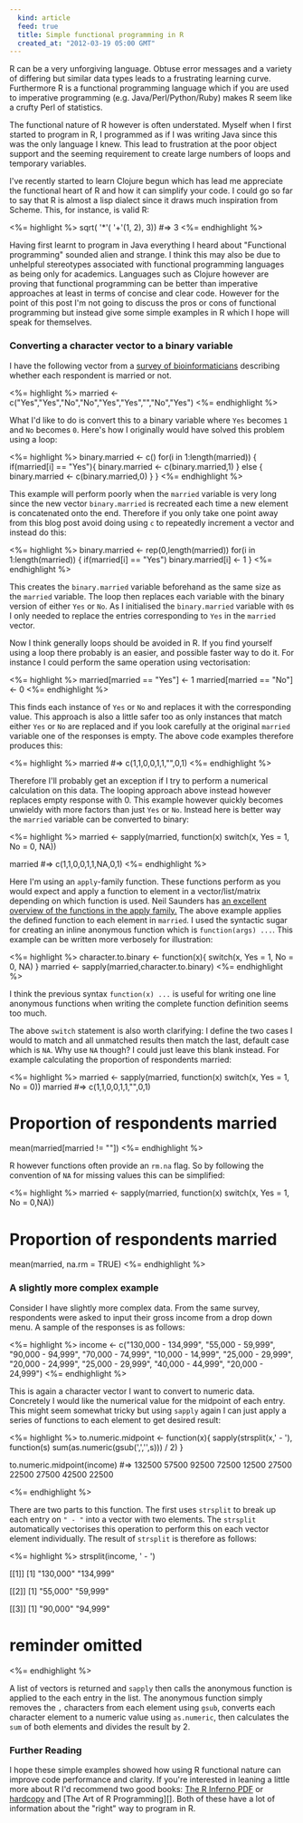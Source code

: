 ```yaml
---
  kind: article
  feed: true
  title: Simple functional programming in R
  created_at: "2012-03-19 05:00 GMT"
---
```


R can be a very unforgiving language. Obtuse error messages and a variety of 
differing but similar data types leads to a frustrating learning curve. 
Furthermore R is a functional programming language which if you are used to 
imperative programming (e.g. Java/Perl/Python/Ruby) makes R seem like a crufty 
Perl of statistics.

The functional nature of R however is often understated. Myself when I first 
started to program in R, I programmed as if I was writing Java since this was 
the only language I knew. This lead to frustration at the poor object support 
and the seeming requirement to create large numbers of loops and temporary 
variables.

I've recently started to learn Clojure begun which has lead me appreciate the 
functional heart of R and how it can simplify your code. I could go so far to 
say that R is almost a lisp dialect since it draws much inspiration from 
Scheme. This, for instance, is valid R:

<%= highlight %>
    sqrt(
      '*'(
        '+'(1, 2),
        3))
    #=> 3
<%= endhighlight %>


Having first learnt to program in Java everything I heard about "Functional 
programming" sounded alien and strange. I think this may also be due to 
unhelpful stereotypes associated with functional programming languages as being 
only for academics. Languages such as Clojure however are proving that 
functional programming can be better than imperative approaches at least in 
terms of concise and clear code. However for the point of this post I'm not 
going to discuss the pros or cons of functional programming but instead give 
some simple examples in R which I hope will speak for themselves.

### Converting a character vector to a binary variable

I have the following vector from a [survey of bioinformaticians][survey] 
describing whether each respondent is married or not.

<%= highlight %>
married <- c("Yes","Yes","No","No","Yes","Yes","","No","Yes")
<%= endhighlight %>

What I'd like to do is convert this to a binary variable where `Yes` becomes 
`1` and `No` becomes `0`. Here's how I originally would have solved this 
problem using a loop:

<%= highlight %>
binary.married <- c()
for(i in 1:length(married)) {
  if(married[i] == "Yes"){
    binary.married <- c(binary.married,1)
  } else {
    binary.married <- c(binary.married,0)
  }
}
<%= endhighlight %>

This example will perform poorly when the `married` variable is very long since 
the new vector `binary.married` is recreated each time a new element is 
concatenated onto the end. Therefore if you only take one point away from this 
blog post avoid doing using `c` to repeatedly increment a vector and instead 
do this:

<%= highlight %>
binary.married <- rep(0,length(married))
for(i in 1:length(married)) {
  if(married[i] == "Yes") binary.married[i] <- 1
}
<%= endhighlight %>

This creates the `binary.married` variable beforehand as the same size as the 
`married` variable. The loop then replaces each variable with the binary 
version of either `Yes` or `No`. As I initialised the `binary.married` variable 
with `0`s I only needed to replace the entries corresponding to `Yes` in the 
`married` vector.

Now I think generally loops should be avoided in R. If you find yourself using 
a loop there probably is an easier, and possible faster way to do it. For 
instance I could perform the same operation using vectorisation:

<%= highlight %>
married[married == "Yes"] <- 1
married[married == "No"]  <- 0
<%= endhighlight %>

This finds each instance of `Yes` or `No` and replaces it with the 
corresponding value. This approach is also a little safer too as only instances 
that match either `Yes` or `No` are replaced and if you look carefully at the 
original `married` variable one of the responses is empty. The above code 
examples therefore produces this:

<%= highlight %>
married #=> c(1,1,0,0,1,1,"",0,1)
<%= endhighlight %>

Therefore I'll probably get an exception if I try to perform a numerical 
calculation on this data. The looping approach above instead however replaces 
empty response with 0. This example however quickly becomes unwieldy with more 
factors than just `Yes` or `No`. Instead here is better way the `married` 
variable can be converted to binary:

<%= highlight %>
married <- sapply(married,
                  function(x) switch(x, Yes = 1, No = 0, NA))

married #=> c(1,1,0,0,1,1,NA,0,1)
<%= endhighlight %>

Here I'm using an `apply`-family function. These functions perform as you would 
expect and apply a function to element in a vector/list/matrix depending on 
which function is used. Neil Saunders has [an excellent overview of the 
functions in the apply family.][neil] The above example applies the defined 
function to each element in `married`. I used the syntactic sugar for creating 
an inline anonymous function which is `function(args) ...`. This example can be 
written more verbosely for illustration:

<%= highlight %>
character.to.binary <- function(x){
  switch(x,
    Yes = 1,
    No  = 0,
    NA)
}
married <- sapply(married,character.to.binary)
<%= endhighlight %>

I think the previous syntax `function(x) ...` is useful for writing one line 
anonymous functions when writing the complete function definition seems too 
much.

The above `switch` statement is also worth clarifying: I define the two cases I 
would to match and all unmatched results then match the last, default case 
which is `NA`. Why use `NA` though? I could just leave this blank instead. For 
example calculating the proportion of respondents married:

<%= highlight %>
married <- sapply(married,
                  function(x) switch(x, Yes = 1, No = 0))
married #=> c(1,1,0,0,1,1,"",0,1)

# Proportion of respondents married
mean(married[married != ""])
<%= endhighlight %>

R however functions often provide an `rm.na` flag. So by following the 
convention of `NA` for missing values this can be simplified:

<%= highlight %>
married <- sapply(married,
                  function(x) switch(x, Yes = 1, No = 0,NA))

# Proportion of respondents married
mean(married, na.rm = TRUE)
<%= endhighlight %>

### A slightly more complex example

Consider I have slightly more complex data. From the same survey, respondents 
were asked to input their gross income from a drop down menu. A sample of the 
responses is as follows:

<%= highlight %>
income <- c("130,000 - 134,999", "55,000 - 59,999", "90,000 - 94,999",
            "70,000 - 74,999",   "10,000 - 14,999", "25,000 - 29,999",
            "20,000 - 24,999",   "25,000 - 29,999", "40,000 - 44,999",
            "20,000 - 24,999")
<%= endhighlight %>

This is again a character vector I want to convert to numeric data. Concretely 
I would like the numerical value for the midpoint of each entry. This might 
seem somewhat tricky but using `sapply` again I can just apply a series of 
functions to each element to get desired result:

<%= highlight %>
to.numeric.midpoint <- function(x){
  sapply(strsplit(x,' - '),
         function(s) sum(as.numeric(gsub(',','',s))) / 2)
}

to.numeric.midpoint(income)
  #=> 132500  57500  92500  72500  12500  27500  22500  27500  42500  22500

<%= endhighlight %>

There are two parts to this function. The first uses `strsplit` to break up 
each entry on `" - "` into a vector with two elements. The `strsplit` 
automatically vectorises this operation to perform this on each vector element 
individually. The result of `strsplit` is therefore as follows:

<%= highlight %>
strsplit(income, ' - ')

[[1]]
[1] "130,000" "134,999"

[[2]]
[1] "55,000" "59,999"

[[3]]
[1] "90,000" "94,999"

# reminder omitted
<%= endhighlight %>

A list of vectors is returned and `sapply` then calls the anonymous function is 
applied to the each entry in the list. The anonymous function simply removes 
the `,` characters from each element using `gsub`, converts each character 
element to a numeric value using `as.numeric`, then calculates the `sum` of 
both elements and divides the result by 2.

### Further Reading

I hope these simple examples showed how using R functional nature can improve 
code performance and clarity. If you're interested in leaning a little more 
about R I'd recommend two good books: [The R Inferno PDF][inferno] or 
[hardcopy][] and [The Art of R Programming][]. Both of these have a lot of 
information about the "right" way to program in R.

[survey]: http://bioinfsurvey.org
[neil]: http://nsaunders.wordpress.com/2010/08/20/a-brief-introduction-to-apply-in-r/
[inferno]: http://www.burns-stat.com/pages/Tutor/R_inferno.pdf
[hardcopy]: http://www.lulu.com/shop/patrick-burns/the-r-inferno/paperback/product-18809753.html
[art]: http://www.amazon.com/Art-Programming-Statistical-Software-Design/dp/1593273843
